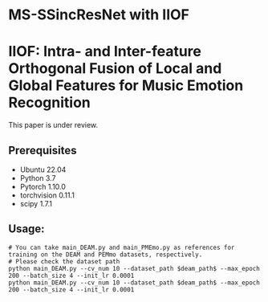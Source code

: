 # MS-SSincResNet with IIOF
# IIOF: Intra- and Inter-feature Orthogonal Fusion of Local and Global Features for Music Emotion Recognition
This paper is under review.

## Prerequisites
- Ubuntu 22.04
- Python 3.7
- Pytorch 1.10.0
- torchvision 0.11.1
- scipy 1.7.1

## Usage:
```
# You can take main_DEAM.py and main_PMEmo.py as references for training on the DEAM and PEMmo datasets, respectively.
# Please check the dataset path
python main_DEAM.py --cv_num 10 --dataset_path $deam_path$ --max_epoch 200 --batch_size 4 --init_lr 0.0001
python main_DEAM.py --cv_num 10 --dataset_path $deam_path$ --max_epoch 200 --batch_size 4 --init_lr 0.0001
```
